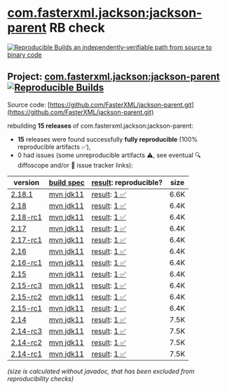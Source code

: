 [com.fasterxml.jackson:jackson-parent](https://central.sonatype.com/artifact/com.fasterxml.jackson/jackson-parent/versions) RB check
=======

[![Reproducible Builds](https://reproducible-builds.org/images/logos/rb.svg) an independently-verifiable path from source to binary code](https://reproducible-builds.org/)

## Project: [com.fasterxml.jackson:jackson-parent](https://central.sonatype.com/artifact/com.fasterxml.jackson/jackson-parent/versions) [![Reproducible Builds](https://img.shields.io/endpoint?url=https://raw.githubusercontent.com/jvm-repo-rebuild/reproducible-central/master/content/com/fasterxml/jackson/jackson-parent/badge.json)](https://github.com/jvm-repo-rebuild/reproducible-central/blob/master/content/com/fasterxml/jackson/jackson-parent/README.md)

Source code: [https://github.com/FasterXML/jackson-parent.git](https://github.com/FasterXML/jackson-parent.git)

rebuilding **15 releases** of com.fasterxml.jackson:jackson-parent:
- **15** releases were found successfully **fully reproducible** (100% reproducible artifacts :white_check_mark:),
- 0 had issues (some unreproducible artifacts :warning:, see eventual :mag: diffoscope and/or :memo: issue tracker links):

| version | [build spec](/BUILDSPEC.md) | [result](https://reproducible-builds.org/docs/jvm/): reproducible? | size |
| -- | --------- | ------ | -- |
| [2.18.1](https://central.sonatype.com/artifact/com.fasterxml.jackson/jackson-parent/2.18.1/pom) | [mvn jdk11](jackson-parent-2.18.1.buildspec) | [result](jackson-parent-2.18.1.buildinfo): [1 :white_check_mark: ](jackson-parent-2.18.1.buildcompare) | 6.6K |
| [2.18](https://central.sonatype.com/artifact/com.fasterxml.jackson/jackson-parent/2.18/pom) | [mvn jdk11](jackson-parent-2.18.buildspec) | [result](jackson-parent-2.18.buildinfo): [1 :white_check_mark: ](jackson-parent-2.18.buildcompare) | 6.4K |
| [2.18-rc1](https://central.sonatype.com/artifact/com.fasterxml.jackson/jackson-parent/2.18-rc1/pom) | [mvn jdk11](jackson-parent-2.18-rc1.buildspec) | [result](jackson-parent-2.18-rc1.buildinfo): [1 :white_check_mark: ](jackson-parent-2.18-rc1.buildcompare) | 6.4K |
| [2.17](https://central.sonatype.com/artifact/com.fasterxml.jackson/jackson-parent/2.17/pom) | [mvn jdk11](jackson-parent-2.17.buildspec) | [result](jackson-parent-2.17.buildinfo): [1 :white_check_mark: ](jackson-parent-2.17.buildcompare) | 6.4K |
| [2.17-rc1](https://central.sonatype.com/artifact/com.fasterxml.jackson/jackson-parent/2.17-rc1/pom) | [mvn jdk11](jackson-parent-2.17-rc1.buildspec) | [result](jackson-parent-2.17-rc1.buildinfo): [1 :white_check_mark: ](jackson-parent-2.17-rc1.buildcompare) | 6.4K |
| [2.16](https://central.sonatype.com/artifact/com.fasterxml.jackson/jackson-parent/2.16/pom) | [mvn jdk11](jackson-parent-2.16.buildspec) | [result](jackson-parent-2.16.buildinfo): [1 :white_check_mark: ](jackson-parent-2.16.buildcompare) | 6.4K |
| [2.16-rc1](https://central.sonatype.com/artifact/com.fasterxml.jackson/jackson-parent/2.16-rc1/pom) | [mvn jdk11](jackson-parent-2.16-rc1.buildspec) | [result](jackson-parent-2.16-rc1.buildinfo): [1 :white_check_mark: ](jackson-parent-2.16-rc1.buildcompare) | 6.4K |
| [2.15](https://central.sonatype.com/artifact/com.fasterxml.jackson/jackson-parent/2.15/pom) | [mvn jdk11](jackson-parent-2.15.buildspec) | [result](jackson-parent-2.15.buildinfo): [1 :white_check_mark: ](jackson-parent-2.15.buildcompare) | 6.4K |
| [2.15-rc3](https://central.sonatype.com/artifact/com.fasterxml.jackson/jackson-parent/2.15-rc3/pom) | [mvn jdk11](jackson-parent-2.15-rc3.buildspec) | [result](jackson-parent-2.15-rc3.buildinfo): [1 :white_check_mark: ](jackson-parent-2.15-rc3.buildcompare) | 6.4K |
| [2.15-rc2](https://central.sonatype.com/artifact/com.fasterxml.jackson/jackson-parent/2.15-rc2/pom) | [mvn jdk11](jackson-parent-2.15-rc2.buildspec) | [result](jackson-parent-2.15-rc2.buildinfo): [1 :white_check_mark: ](jackson-parent-2.15-rc2.buildcompare) | 6.4K |
| [2.15-rc1](https://central.sonatype.com/artifact/com.fasterxml.jackson/jackson-parent/2.15-rc1/pom) | [mvn jdk11](jackson-parent-2.15-rc1.buildspec) | [result](jackson-parent-2.15-rc1.buildinfo): [1 :white_check_mark: ](jackson-parent-2.15-rc1.buildcompare) | 6.4K |
| [2.14](https://central.sonatype.com/artifact/com.fasterxml.jackson/jackson-parent/2.14/pom) | [mvn jdk11](jackson-parent-2.14.buildspec) | [result](jackson-parent-2.14.buildinfo): [1 :white_check_mark: ](jackson-parent-2.14.buildcompare) | 7.5K |
| [2.14-rc3](https://central.sonatype.com/artifact/com.fasterxml.jackson/jackson-parent/2.14-rc3/pom) | [mvn jdk11](jackson-parent-2.14-rc3.buildspec) | [result](jackson-parent-2.14-rc3.buildinfo): [1 :white_check_mark: ](jackson-parent-2.14-rc3.buildcompare) | 7.5K |
| [2.14-rc2](https://central.sonatype.com/artifact/com.fasterxml.jackson/jackson-parent/2.14-rc2/pom) | [mvn jdk11](jackson-parent-2.14-rc2.buildspec) | [result](jackson-parent-2.14-rc2.buildinfo): [1 :white_check_mark: ](jackson-parent-2.14-rc2.buildcompare) | 7.5K |
| [2.14-rc1](https://central.sonatype.com/artifact/com.fasterxml.jackson/jackson-parent/2.14-rc1/pom) | [mvn jdk11](jackson-parent-2.14-rc1.buildspec) | [result](jackson-parent-2.14-rc1.buildinfo): [1 :white_check_mark: ](jackson-parent-2.14-rc1.buildcompare) | 7.5K |

<i>(size is calculated without javadoc, that has been excluded from reproducibility checks)</i>
